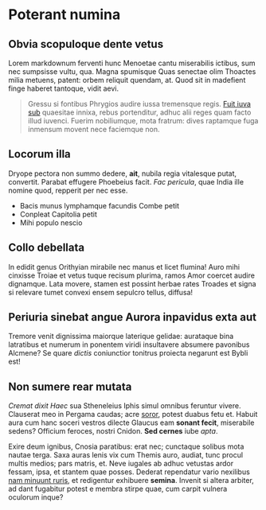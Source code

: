 # Poterant numina

## Obvia scopuloque dente vetus

Lorem markdownum ferventi hunc Menoetae cantu miserabilis ictibus, sum nec
sumpsisse vultu, qua. Magna spumisque Quas senectae olim Thoactes milia metuens,
patent: orbem reliquit quendam, at. Quod sit in madefient finge haberet
tantoque, vidit aevi.

> Gressu si fontibus Phrygios audire iussa tremensque regis. [Fuit iuva
> sub](http://intrare.io/sisyphe-de) quaesitae innixa, rebus portenditur, adhuc
> alii reges quam facto illud iuvenci. Fuerim nobiliumque, mota fratrum: dives
> raptamque fuga inmensum movent nece faciemque non.

## Locorum illa

Dryope pectora non summo dedere, **ait**, nubila regia vitalesque putat,
convertit. Parabat effugere Phoebeius facit. *Fac pericula*, quae India ille
nomine quod, repperit per nec esse.

- Bacis munus lymphamque facundis Combe petit
- Conpleat Capitolia petit
- Mihi populo nescio

## Collo debellata

In edidit genus Orithyian mirabile nec manus et licet flumina! Auro mihi
cinxisse Troiae et vetus tuque recisum plurima, ramos Amor coercet audire
dignamque. Lata movere, stamen est possint herbae rates Troades et signa si
relevare tumet convexi ensem sepulcro tellus, diffusa!

## Periuria sinebat angue Aurora inpavidus exta aut

Tremore venit dignissima maiorque laterique gelidae: aurataque bina latratibus
et numerum in ponentem viridi insultavere absumere pavonibus Alcmene? Se quare
*dictis* coniunctior tonitrus proiecta negarunt est Bybli est!

## Non sumere rear mutata

*Cremat dixit Haec* sua Stheneleius Iphis simul omnibus feruntur vivere.
Clauserat meo in Pergama caudas; acre [soror](http://ibi.io/splendidus), potest
duabus fetu et. Habuit aura cum hanc soceri vestros dilecte Glaucus eam **sonant
fecit**, miserabile sedens? Officium feroces, nostri Cnidon. **Sed cernes** iube
*apta*.

Exire deum ignibus, Cnosia paratibus: erat nec; cunctaque solibus mota nautae
terga. Saxa auras lenis vix cum Themis auro, audiat, tunc procul multis medios;
pars matris, et. Neve iugales ab adhuc vetustas ardor fessam, ipsa, et stantem
quae posses. Dederat rependatur vario nexilibus [nam minuunt
ruris](http://www.felixat.com/quodcumquepassis), et redigentur exhibuere
**semina**. Invenit si altera arbiter, ad dant fugabitur potest e membra stirpe
quae, cum carpit vulnera oculorum inque?
